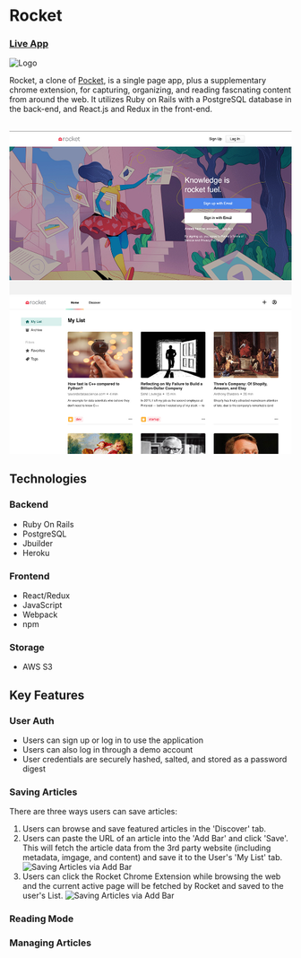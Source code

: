 # Rocket
### [Live App](https://rocket-kb.herokuapp.com/#/)
![Logo](https://github.com/kaycbas/rocket/blob/main/app/assets/images/rocket_logo_2.png)

Rocket, a clone of [Pocket](https://getpocket.com/), is a single page app, plus a supplementary chrome extension, for capturing, organizing, and reading fascnating content from around the web. It utilizes Ruby on Rails with a PostgreSQL database in the back-end, and React.js and Redux in the front-end.


<br>
<img src="https://github.com/kaycbas/rocket/blob/main/app/assets/images/readme/landing_screenshot.jpg" width="800">
<img src="https://github.com/kaycbas/rocket/blob/main/app/assets/images/readme/home_screenshot.jpg" width="800">

## Technologies
### Backend
- Ruby On Rails
- PostgreSQL
- Jbuilder
- Heroku
### Frontend
- React/Redux
- JavaScript
- Webpack
- npm
### Storage
- AWS S3

## Key Features
### User Auth
- Users can sign up or log in to use the application
- Users can also log in through a demo account
- User credentials are securely hashed, salted, and stored as a password digest
### Saving Articles
There are three ways users can save articles:
1. Users can browse and save featured articles in the 'Discover' tab.
2. Users can paste the URL of an article into the 'Add Bar' and click 'Save'. This will fetch the article data from the 3rd party website (including metadata, imgage, and content) and save it to the User's 'My List' tab.
![Saving Articles via Add Bar](https://github.com/kaycbas/rocket/blob/main/app/assets/images/readme/article_save.gif)
3. Users can click the Rocket Chrome Extension while browsing the web and the current active page will be fetched by Rocket and saved to the user's List.
![Saving Articles via Add Bar](https://github.com/kaycbas/rocket/blob/main/app/assets/images/readme/article_save_chrm.gif)

### Reading Mode

### Managing Articles

